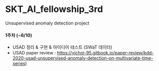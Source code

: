 # SKT_AI_fellowship_3rd

Unsupervised anomaly detection project

#### 1주차 (~6/10)
- USAD 정리 & 구현 & 아이디어 테스트 (SWaT 데이터)
- USAD paper review : https://yjchoi-95.gitbook.io/paper-review/kdd-2020-usad-unsupervised-anomaly-detection-on-multivariate-time-series)

